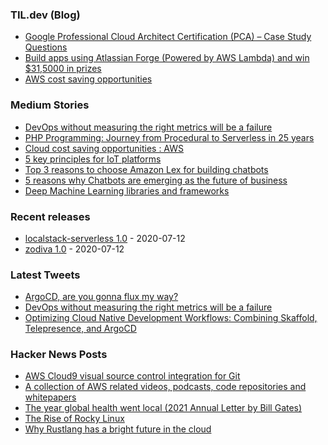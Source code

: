 

### TIL.dev (Blog)
<!-- blog starts -->
* [Google Professional Cloud Architect Certification (PCA) – Case Study Questions](https://abduljaleel.dev/2020/06/14/google-professional-cloud-architect-certification-pca/)
* [Build apps using Atlassian Forge (Powered by AWS Lambda) and win $31,5000 in prizes](https://abduljaleel.dev/2020/06/13/build-apps-using-atlassian-forge-powered-by-aws-lambda-and-win-315000-in-prizes/)
* [AWS cost saving opportunities](https://abduljaleel.dev/2020/06/11/cloud-cost-saving-opportunities-aws/)
<!-- blog ends -->


### Medium Stories
<!-- tils starts -->
* [DevOps without measuring the right metrics will be a failure](https://medium.com/@abduljaleelkavungal/devops-without-measuring-the-right-metrics-will-be-a-failure-684cde2a6141?source=rss-e409f4b5ec81------2)
* [PHP Programming: Journey from Procedural to Serverless in 25 years](https://medium.com/@abduljaleelkavungal/php-programming-journey-from-procedural-to-serverless-in-25-years-cabbfbb09aa8?source=rss-e409f4b5ec81------2)
* [Cloud cost saving opportunities : AWS](https://medium.com/@abduljaleelkavungal/cloud-cost-saving-opportunities-aws-a1f070dd2370?source=rss-e409f4b5ec81------2)
* [5 key principles for IoT platforms](https://medium.com/i2sensys-official-blog/5-key-principles-for-iot-platforms-f49199eb7f3d?source=rss-e409f4b5ec81------2)
* [Top 3 reasons to choose Amazon Lex for building chatbots](https://medium.com/@abduljaleelkavungal/top-3-reasons-to-choose-amazon-lex-for-building-chatbots-4939b5b8ba3d?source=rss-e409f4b5ec81------2)
* [5 reasons why Chatbots are emerging as the future of business](https://medium.com/@abduljaleelkavungal/5-reasons-why-chatbots-are-emerging-as-the-future-of-business-b45e679a6510?source=rss-e409f4b5ec81------2)
* [Deep Machine Learning libraries and frameworks](https://medium.com/@abduljaleelkavungal/deep-machine-learning-libraries-and-frameworks-5fdf2bb6bfbe?source=rss-e409f4b5ec81------2)
<!-- tils ends -->

### Recent releases
<!-- recent_releases starts -->
* [localstack-serverless 1.0](https://github.com/abduljaleel/localstack-serverless/releases/tag/1.0) - 2020-07-12
* [zodiva 1.0](https://github.com/abduljaleel/zodiva/releases/tag/1.0) - 2020-07-12
<!-- recent_releases ends -->

### Latest Tweets
<!-- tweets starts -->
* [ArgoCD, are you gonna flux my way?](https://ift.tt/3daNvPu)
* [DevOps without measuring the right metrics will be a failure](https://ift.tt/3b6dxk4)
* [Optimizing Cloud Native Development Workflows: Combining Skaffold, Telepresence, and ArgoCD](https://ift.tt/2Zazl8z)
<!-- tweets ends -->

### Hacker News Posts
<!-- hacks starts -->
* [AWS Cloud9 visual source control integration for Git](https://docs.aws.amazon.com/cloud9/latest/user-guide/source-control-gitpanel.html)
* [A collection of AWS related videos, podcasts, code repositories and whitepapers](https://awsstash.com/)
* [The year global health went local (2021 Annual Letter by Bill Gates)](https://www.gatesnotes.com/2021-Annual-Letter)
* [The Rise of Rocky Linux](https://changelog.com/podcast/427)
* [Why Rustlang has a bright future in the cloud](https://www.qovery.com/blog/why-rust-has-a-bright-future-in-the-cloud)
<!-- hacks ends -->
